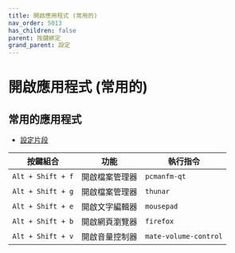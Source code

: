 ```yaml
---
title: 開啟應用程式 (常用的)
nav_order: 5013
has_children: false
parent: 按鍵綁定
grand_parent: 設定
---
```



# 開啟應用程式 (常用的)


## 常用的應用程式

* [設定片段](https://github.com/samwhelp/ultramarine-hyprland-adjustment/blob/main/prototype/main/hyprland-config/Main/asset/overlay/etc/skel/.config/hypr/hyprland.conf#L266-L270)


| 按鍵組合          | 功能           | 執行指令     |
| ----------------- | -------------- | ------------ |
| `Alt + Shift + f` | 開啟檔案管理器 | `pcmanfm-qt` |
| `Alt + Shift + g` | 開啟檔案管理器 | `thunar`     |
| `Alt + Shift + e` | 開啟文字編輯器 | `mousepad`   |
| `Alt + Shift + b` | 開啟網頁瀏覽器 | `firefox`    |
| `Alt + Shift + v` | 開啟音量控制器 | `mate-volume-control`    |
